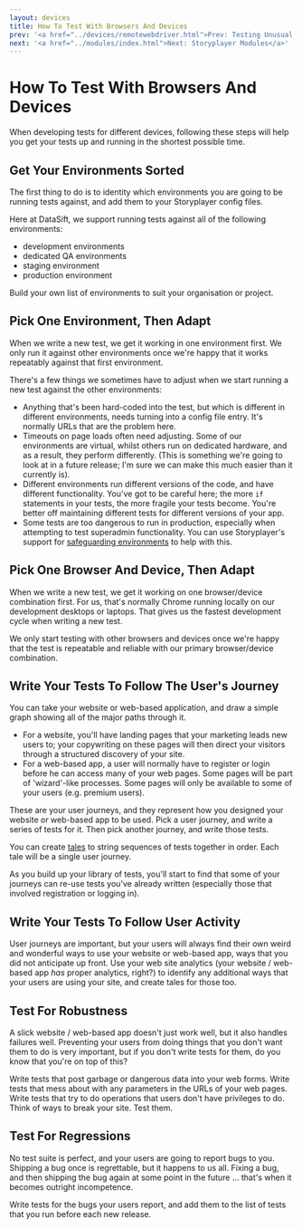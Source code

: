 ```yaml
---
layout: devices
title: How To Test With Browsers And Devices
prev: '<a href="../devices/remotewebdriver.html">Prev: Testing Unusual Browsers Using The Remote WebDriver</a>'
next: '<a href="../modules/index.html">Next: Storyplayer Modules</a>'
---
```


# How To Test With Browsers And Devices

When developing tests for different devices, following these steps will help you get your tests up and running in the shortest possible time.

## Get Your Environments Sorted

The first thing to do is to identity which environments you are going to be running tests against, and add them to your Storyplayer config files.

Here at DataSift, we support running tests against all of the following environments:

* development environments
* dedicated QA environments
* staging environment
* production environment

Build your own list of environments to suit your organisation or project.

## Pick One Environment, Then Adapt

When we write a new test, we get it working in one environment first.  We only run it against other environments once we're happy that it works repeatably against that first environment.

There's a few things we sometimes have to adjust when we start running a new test against the other environments:

* Anything that's been hard-coded into the test, but which is different in different environments, needs turning into a config file entry.  It's normally URLs that are the problem here.
* Timeouts on page loads often need adjusting.  Some of our environments are virtual, whilst others run on dedicated hardware, and as a result, they perform differently.  (This is something we're going to look at in a future release; I'm sure we can make this much easier than it currently is).
* Different environments run different versions of the code, and have different functionality. You've got to be careful here; the more `if` statements in your tests, the more fragile your tests become.  You're better off maintaining different tests for different versions of your app.
* Some tests are too dangerous to run in production, especially when attempting to test superadmin functionality.  You can use Storyplayer's support for [safeguarding environments](../environments/safeguarding.html) to help with this.

## Pick One Browser And Device, Then Adapt

When we write a new test, we get it working on one browser/device combination first.  For us, that's normally Chrome running locally on our development desktops or laptops.  That gives us the fastest development cycle when writing a new test.

We only start testing with other browsers and devices once we're happy that the test is repeatable and reliable with our primary browser/device combination.

## Write Your Tests To Follow The User's Journey

You can take your website or web-based application, and draw a simple graph showing all of the major paths through it.

* For a website, you'll have landing pages that your marketing leads new users to; your copywriting on these pages will then direct your visitors through a structured discovery of your site.
* For a web-based app, a user will normally have to register or login before he can access many of your web pages.  Some pages will be part of 'wizard'-like processes.  Some pages will only be available to some of your users (e.g. premium users).

These are your user journeys, and they represent how you designed your website or web-based app to be used.  Pick a user journey, and write a series of tests for it.  Then pick another journey, and write those tests.

You can create [tales](../stories/tales.html) to string sequences of tests together in order.  Each tale will be a single user journey.

As you build up your library of tests, you'll start to find that some of your journeys can re-use tests you've already written (especially those that involved registration or logging in).

## Write Your Tests To Follow User Activity

User journeys are important, but your users will always find their own weird and wonderful ways to use your website or web-based app, ways that you did not anticipate up front.  Use your web site analytics (your website / web-based app _has_ proper analytics, right?) to identify any additional ways that your users are using your site, and create tales for those too.

## Test For Robustness

A slick website / web-based app doesn't just work well, but it also handles failures well.  Preventing your users from doing things that you don't want them to do is very important, but if you don't write tests for them, do you know that you're on top of this?

Write tests that post garbage or dangerous data into your web forms.  Write tests that mess about with any parameters in the URLs of your web pages.  Write tests that try to do operations that users don't have privileges to do.  Think of ways to break your site.  Test them.

## Test For Regressions

No test suite is perfect, and your users are going to report bugs to you.  Shipping a bug once is regrettable, but it happens to us all.  Fixing a bug, and then shipping the bug again at some point in the future ... that's when it becomes outright incompetence.

Write tests for the bugs your users report, and add them to the list of tests that you run before each new release.